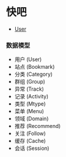 # 快吧

- [User](docs/user.md)


### 数据模型

- 用户 (User)
- 站点 (Bookmark)
- 分类 (Category)
- 群组 (Group)
- 异常 (Track)
- 记录 (Activity)
- 类型 (Mtype)
- 菜单 (Menu)
- 领域 (Domain)
- 推荐 (Recommend)
- 关注 (Follow)
- 缓存 (Cache)
- 会话 (Session)